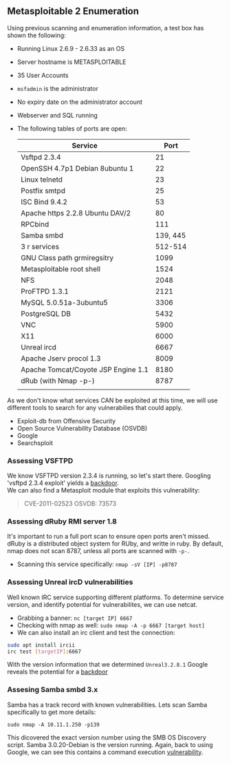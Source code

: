 ## Metasploitable 2 Enumeration



Using previous scanning and enumeration information, a test box has shown the following:

- Running Linux 2.6.9 - 2.6.33 as an OS

- Server hostname is METASPLOITABLE

- 35 User Accounts

- `msfadmin` is the administrator

- No expiry date on the administrator account

- Webserver and SQL running

- The following tables of ports are open:

  | Service                             | Port     |
  | ----------------------------------- | -------- |
  | Vsftpd 2.3.4                        | 21       |
  | OpenSSH 4.7p1 Debian 8ubuntu 1      | 22       |
  | Linux telnetd                       | 23       |
  | Postfix smtpd                       | 25       |
  | ISC Bind 9.4.2                      | 53       |
  | Apache https 2.2.8 Ubuntu DAV/2     | 80       |
  | RPCbind                             | 111      |
  | Samba smbd                          | 139, 445 |
  | 3 r services                        | 512-514  |
  | GNU Class path grmiregsitry         | 1099     |
  | Metasploitable root shell           | 1524     |
  | NFS                                 | 2048     |
  | ProFTPD 1.3.1                       | 2121     |
  | MySQL 5.0.51a-3ubuntu5              | 3306     |
  | PostgreSQL DB                       | 5432     |
  | VNC                                 | 5900     |
  | X11                                 | 6000     |
  | Unreal ircd                         | 6667     |
  | Apache Jserv procol 1.3             | 8009     |
  | Apache Tomcat/Coyote JSP Engine 1.1 | 8180     |
  | dRub (with Nmap -p-)                | 8787     |
  |                                     |          |

As we don't know what services CAN be exploited at this time, we will use different tools to search for any vulnerabilies that could apply. 

* Exploit-db from Offensive Security
* Open Source Vulnerability Database (OSVDB)
* Google
* Searchsploit 

### Assessing VSFTPD 

We know VSFTPD version 2.3.4 is running, so let's start there. Googling 'vsftpd 2.3.4 exploit' yields a [backdoor](https://www.rapid7.com/db/modules/exploit/unix/ftp/vsftpd_234_backdoor).  
We can also find a Metasploit module that exploits this vulnerability:

> CVE-2011-02523
> OSVDB: 73573

### Assessing dRuby RMI server 1.8 

It's important to run a full port scan to ensure open ports aren't missed. 
dRuby is a distributed object system for RUby, and writte in ruby. 
By default, nmap does not scan 8787, unless all ports are scanned with `-p-`. 

* Scanning this service specifically:
  	`nmap -sV [IP] -p8787` 

### Assessing Unreal ircD vulnerabilities

Well known IRC service supporting different platforms. 
To determine service version, and identify potential for vulnerabilites, we can use netcat. 

* Grabbing a banner:
  	`nc [target IP] 6667` 
* Checking with nmap as well:
  	`sudo nmap -A -p 6667 [target host]`
* We can also install an irc client and test the connection:

```bash
sudo apt install ircii
irc test [targetIP]:6667
```

With the version information that we determined `Unreal3.2.8.1` Google reveals the potential for a [backdoor](https://www.rapid7.com/db/modules/exploit/unix/irc/unreal_ircd_3281_backdoor)

### Assesing Samba smbd 3.x

Samba has a track record with known vulnerabilities. Lets scan Samba specifically to get more details:

`sudo nmap -A 10.11.1.250 -p139` 

This dicovered the exact version number using the SMB OS Discovery script. Samba 3.0.20-Debian is the version running. Again, back to using Google, we can see this contains a command execution [vulnerability](https://www.rapid7.com/db/modules/exploit/multi/samba/usermap_script). 